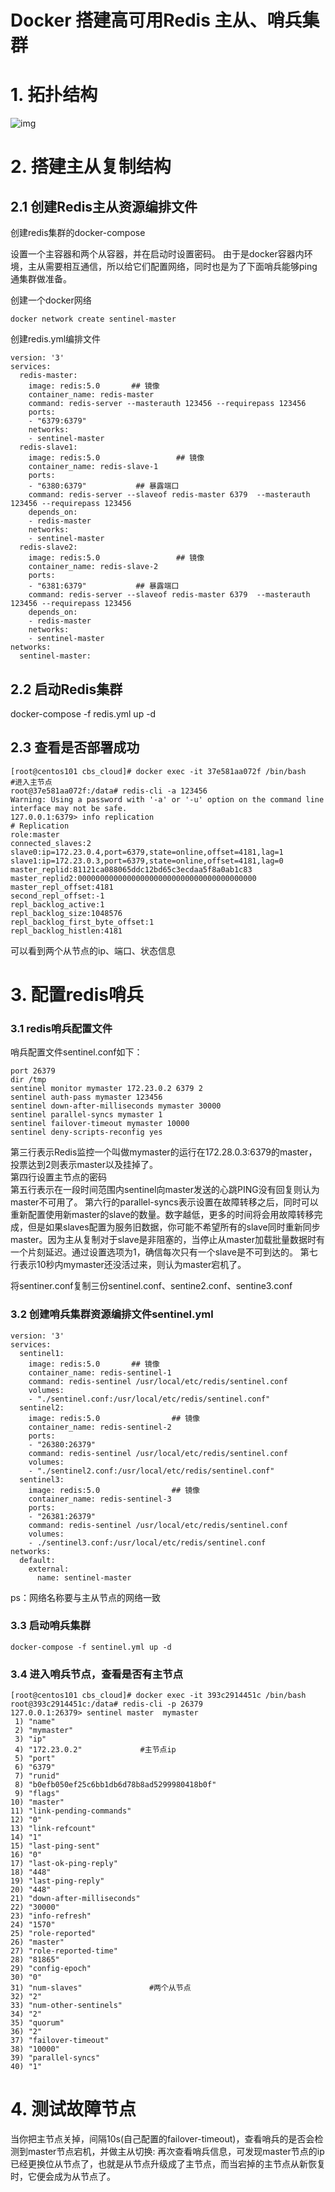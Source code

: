 # Docker 搭建高可用Redis 主从、哨兵集群



# 1. 拓扑结构

![img](https://upload-images.jianshu.io/upload_images/6287954-78c11a101a34e462.png?imageMogr2/auto-orient/strip%7CimageView2/2/w/1000/format/webp)



# 2. 搭建主从复制结构

## 2.1 创建Redis主从资源编排文件

创建redis集群的docker-compose

设置一个主容器和两个从容器，并在启动时设置密码。
由于是docker容器内环境，主从需要相互通信，所以给它们配置网络，同时也是为了下面哨兵能够ping通集群做准备。

创建一个docker网络

```shell
docker network create sentinel-master
```

创建redis.yml编排文件

```shell
version: '3'
services:
  redis-master:
    image: redis:5.0       ## 镜像
    container_name: redis-master
    command: redis-server --masterauth 123456 --requirepass 123456
    ports:
    - "6379:6379"
    networks:
    - sentinel-master
  redis-slave1:
    image: redis:5.0                 ## 镜像
    container_name: redis-slave-1
    ports:
    - "6380:6379"           ## 暴露端口
    command: redis-server --slaveof redis-master 6379  --masterauth 123456 --requirepass 123456 
    depends_on:
    - redis-master
    networks:
    - sentinel-master
  redis-slave2:
    image: redis:5.0                 ## 镜像
    container_name: redis-slave-2
    ports:
    - "6381:6379"           ## 暴露端口
    command: redis-server --slaveof redis-master 6379  --masterauth 123456 --requirepass 123456
    depends_on:
    - redis-master
    networks:
    - sentinel-master
networks:
  sentinel-master:
```

## 2.2 启动Redis集群

  docker-compose -f redis.yml up -d

## 2.3 查看是否部署成功

```shell
[root@centos101 cbs_cloud]# docker exec -it 37e581aa072f /bin/bash     #进入主节点
root@37e581aa072f:/data# redis-cli -a 123456
Warning: Using a password with '-a' or '-u' option on the command line interface may not be safe.
127.0.0.1:6379> info replication
# Replication
role:master
connected_slaves:2
slave0:ip=172.23.0.4,port=6379,state=online,offset=4181,lag=1
slave1:ip=172.23.0.3,port=6379,state=online,offset=4181,lag=0
master_replid:81121ca088065ddc12bd65c3ecdaa5f8a0ab1c83
master_replid2:0000000000000000000000000000000000000000
master_repl_offset:4181
second_repl_offset:-1
repl_backlog_active:1
repl_backlog_size:1048576
repl_backlog_first_byte_offset:1
repl_backlog_histlen:4181
```

可以看到两个从节点的ip、端口、状态信息

# 3. 配置redis哨兵

### 3.1  redis哨兵配置文件

哨兵配置文件sentinel.conf如下：

```shell
port 26379
dir /tmp
sentinel monitor mymaster 172.23.0.2 6379 2 
sentinel auth-pass mymaster 123456 
sentinel down-after-milliseconds mymaster 30000
sentinel parallel-syncs mymaster 1
sentinel failover-timeout mymaster 10000  
sentinel deny-scripts-reconfig yes
```

第三行表示Redis监控一个叫做mymaster的运行在172.28.0.3:6379的master，投票达到2则表示master以及挂掉了。  
第四行设置主节点的密码  
第五行表示在一段时间范围内sentinel向master发送的心跳PING没有回复则认为master不可用了。 
第六行的parallel-syncs表示设置在故障转移之后，同时可以重新配置使用新master的slave的数量。数字越低，更多的时间将会用故障转移完成，但是如果slaves配置为服务旧数据，你可能不希望所有的slave同时重新同步master。因为主从复制对于slave是非阻塞的，当停止从master加载批量数据时有一个片刻延迟。通过设置选项为1，确信每次只有一个slave是不可到达的。
第七行表示10秒内mymaster还没活过来，则认为master宕机了。

将sentiner.conf复制三份sentinel.conf、sentine2.conf、sentine3.conf

### 3.2  创建哨兵集群资源编排文件sentinel.yml

```shell
version: '3'
services:
  sentinel1:
    image: redis:5.0       ## 镜像
    container_name: redis-sentinel-1
    command: redis-sentinel /usr/local/etc/redis/sentinel.conf
    volumes:
    - "./sentinel.conf:/usr/local/etc/redis/sentinel.conf"
  sentinel2:
    image: redis:5.0                ## 镜像
    container_name: redis-sentinel-2
    ports:
    - "26380:26379"           
    command: redis-sentinel /usr/local/etc/redis/sentinel.conf
    volumes:
    - "./sentinel2.conf:/usr/local/etc/redis/sentinel.conf"
  sentinel3:
    image: redis:5.0                ## 镜像
    container_name: redis-sentinel-3
    ports:
    - "26381:26379"           
    command: redis-sentinel /usr/local/etc/redis/sentinel.conf
    volumes:
    - ./sentinel3.conf:/usr/local/etc/redis/sentinel.conf
networks:
  default:
    external:
      name: sentinel-master
```

 ps：网络名称要与主从节点的网络一致

### 3.3  启动哨兵集群

```shell
docker-compose -f sentinel.yml up -d
```

### 3.4 进入哨兵节点，查看是否有主节点

```shell
[root@centos101 cbs_cloud]# docker exec -it 393c2914451c /bin/bash
root@393c2914451c:/data# redis-cli -p 26379
127.0.0.1:26379> sentinel master  mymaster
 1) "name"
 2) "mymaster"
 3) "ip"
 4) "172.23.0.2"             #主节点ip
 5) "port"
 6) "6379"
 7) "runid"
 8) "b0efb050ef25c6bb1db6d78b8ad5299980418b0f"
 9) "flags"
10) "master"
11) "link-pending-commands"
12) "0"
13) "link-refcount"
14) "1"
15) "last-ping-sent"
16) "0"
17) "last-ok-ping-reply"
18) "448"
19) "last-ping-reply"
20) "448"
21) "down-after-milliseconds"
22) "30000"
23) "info-refresh"
24) "1570"
25) "role-reported"
26) "master"
27) "role-reported-time"
28) "81865"
29) "config-epoch"
30) "0"
31) "num-slaves"               #两个从节点
32) "2"
33) "num-other-sentinels"
34) "2"
35) "quorum"
36) "2"
37) "failover-timeout"
38) "10000"
39) "parallel-syncs"
40) "1"
```

# 4.  测试故障节点

   当你把主节点关掉，间隔10s(自己配置的failover-timeout)，查看哨兵的是否会检测到master节点宕机，并做主从切换:
再次查看哨兵信息，可发现master节点的ip已经更换位从节点了，也就是从节点升级成了主节点，而当宕掉的主节点从新恢复时，它便会成为从节点了。
